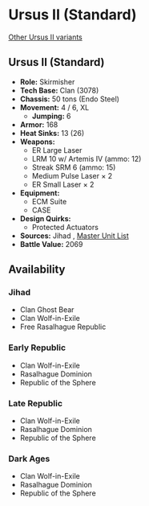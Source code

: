 # Ursus II (Standard) 

[Other Ursus II variants](../ursus_ii.md) 

## Ursus II (Standard) 

- **Role:** Skirmisher 
- **Tech Base:** Clan (3078) 
- **Chassis:** 50 tons (Endo Steel) 
- **Movement:** 4 / 6, XL 
  - **Jumping:** 6 
- **Armor:** 168 
- **Heat Sinks:** 13 (26) 
- **Weapons:** 
  - ER Large Laser 
  - LRM 10 w/ Artemis IV (ammo: 12) 
  - Streak SRM 6 (ammo: 15) 
  - Medium Pulse Laser × 2 
  - ER Small Laser × 2 
- **Equipment:** 
  - ECM Suite 
  - CASE 
- **Design Quirks:** 
  - Protected Actuators 
- **Sources:** Jihad , [Master Unit List](http://masterunitlist.info/Unit/Details/3365/ursus-ii-standard) 
- **Battle Value:** 2069 

## Availability 

### Jihad 

- Clan Ghost Bear 
- Clan Wolf-in-Exile 
- Free Rasalhague Republic 

### Early Republic 

- Clan Wolf-in-Exile 
- Rasalhague Dominion 
- Republic of the Sphere 

### Late Republic 

- Clan Wolf-in-Exile 
- Rasalhague Dominion 
- Republic of the Sphere 

### Dark Ages 

- Clan Wolf-in-Exile 
- Rasalhague Dominion 
- Republic of the Sphere 


